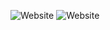 ![Website](https://img.shields.io/website?url=https%3A%2F%2Fwww.hugoverhelst.nl&label=hugoverhelst.nl)
![Website](https://img.shields.io/website?url=https%3A%2F%2Fhverhelst.github.io&label=hverhelst.github.io)

